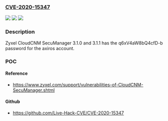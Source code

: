 ### [CVE-2020-15347](https://cve.mitre.org/cgi-bin/cvename.cgi?name=CVE-2020-15347)
![](https://img.shields.io/static/v1?label=Product&message=n%2Fa&color=blue)
![](https://img.shields.io/static/v1?label=Version&message=n%2Fa&color=blue)
![](https://img.shields.io/static/v1?label=Vulnerability&message=n%2Fa&color=brighgreen)

### Description

Zyxel CloudCNM SecuManager 3.1.0 and 3.1.1 has the q6xV4aW8bQ4cfD-b password for the axiros account.

### POC

#### Reference
- https://www.zyxel.com/support/vulnerabilities-of-CloudCNM-SecuManager.shtml

#### Github
- https://github.com/Live-Hack-CVE/CVE-2020-15347


